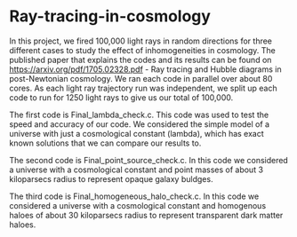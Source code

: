 # Ray-tracing-in-cosmology
In this project, we fired 100,000 light rays in random directions for three different cases to study the effect of inhomogeneities in cosmology. The published paper that explains the codes and its results can be found on https://arxiv.org/pdf/1705.02328.pdf - Ray tracing and Hubble diagrams in post-Newtonian cosmology. We ran each code in parallel over about 80 cores. As each light ray trajectory run was independent, we split up each code to run for 1250 light rays to give us our total of 100,000.

The first code is Final_lambda_check.c. This code was used to test the speed and accuracy of our code. We considered the simple model of a universe with just a cosmological constant (lambda), which has exact known solutions that we can compare our results to.

The second code is Final_point_source_check.c. In this code we considered a universe with a cosmological constant and point masses of about 3 kiloparsecs radius to represent opaque galaxy buldges.

The third code is Final_homogeneous_halo_check.c. In this code we considered a universe with a cosmological constant and homogenous haloes of about 30 kiloparsecs radius to represent transparent dark matter haloes.

